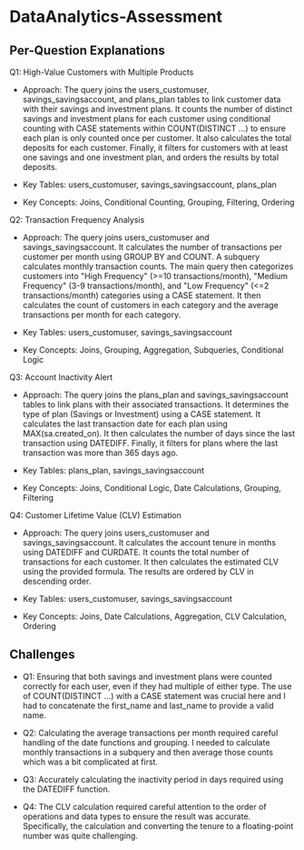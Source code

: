 # DataAnalytics-Assessment

## Per-Question Explanations

Q1: High-Value Customers with Multiple Products

* Approach: The query joins the users_customuser, savings_savingsaccount, and plans_plan tables to link customer data with their savings and investment plans.  It counts the number of distinct savings and investment plans for each customer using conditional counting with CASE statements within COUNT(DISTINCT ...) to ensure each plan is only counted once per customer.  It also calculates the total deposits for each customer.  Finally, it filters for customers with at least one savings and one investment plan, and orders the results by total deposits.

* Key Tables: users_customuser, savings_savingsaccount, plans_plan
* Key Concepts: Joins, Conditional Counting, Grouping, Filtering, Ordering

Q2: Transaction Frequency Analysis

* Approach: The query joins users_customuser and savings_savingsaccount. It calculates the number of transactions per customer per month using GROUP BY and COUNT.  A subquery calculates monthly transaction counts. The main query then categorizes customers into "High Frequency" (>=10 transactions/month), "Medium Frequency" (3-9 transactions/month), and "Low Frequency" (<=2 transactions/month) categories using a CASE statement.  It then calculates the count of customers in each category and the average transactions per month for each category.

* Key Tables: users_customuser, savings_savingsaccount
* Key Concepts: Joins, Grouping, Aggregation, Subqueries, Conditional Logic

Q3: Account Inactivity Alert
* Approach: The query joins the plans_plan and savings_savingsaccount tables to link plans with their associated transactions.  It determines the type of plan (Savings or Investment) using a CASE statement.  It calculates the last transaction date for each plan using MAX(sa.created_on).  It then calculates the number of days since the last transaction using DATEDIFF.  Finally, it filters for plans where the last transaction was more than 365 days ago.

* Key Tables: plans_plan, savings_savingsaccount
* Key Concepts: Joins, Conditional Logic, Date Calculations, Grouping, Filtering

Q4: Customer Lifetime Value (CLV) Estimation
* Approach: The query joins users_customuser and savings_savingsaccount. It calculates the account tenure in months using DATEDIFF and CURDATE.  It counts the total number of transactions for each customer.  It then calculates the estimated CLV using the provided formula.  The results are ordered by CLV in descending order.

* Key Tables: users_customuser, savings_savingsaccount
* Key Concepts: Joins, Date Calculations, Aggregation, CLV Calculation, Ordering

## Challenges

* Q1: Ensuring that both savings and investment plans were counted correctly for each user, even if they had multiple of either type.  The use of COUNT(DISTINCT ...) with a CASE statement was crucial here and I  had to concatenate the first_name and last_name to provide a valid name.

* Q2: Calculating the average transactions per month required careful handling of the date functions and grouping.  I needed to calculate monthly transactions in a subquery and then average those counts which was a bit complicated at first.

* Q3: Accurately calculating the inactivity period in days required using the DATEDIFF function.

* Q4: The CLV calculation required careful attention to the order of operations and data types to ensure the result was accurate.  Specifically, the calculation and converting the tenure to a floating-point number was quite challenging.